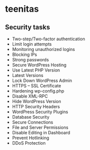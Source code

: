 # teenitas


<h2>Security tasks</h2>
<ul>
    <li>Two-step/Two-factor authentication</li>
    <li>Limit login attempts</li>
    <li>Monitoring unauthorized logins</li>
    <li>Blocking IPs</li>
    <li>Strong passwords</li>
    <li>Secure WordPress Hosting</li>
    <li>Use Latest PHP Version</li>
    <li>Latest Versions</li>
    <li>Lock Down WordPress Admin</li>
    <li>HTTPS – SSL Certificate</li>
    <li>Hardening wp-config.php</li>
    <li>Disable XML-RPC</li>
    <li>Hide WordPress Version</li>
    <li>HTTP Security Headers</li>
    <li>WordPress Security Plugins</li>
    <li>Database Security</li>
    <li>Secure Connections</li>
    <li>File and Server Permissions</li>
    <li>Disable Editing in Dashboard</li>
    <li>Prevent Hotlinking</li>
    <li>DDoS Protection</li>
</ul>
